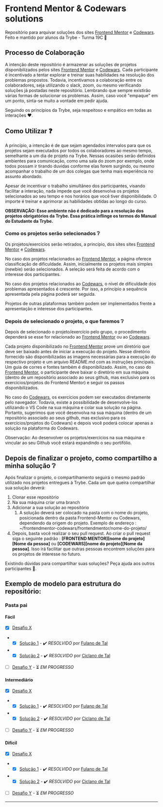 # Frontend Mentor & Codewars solutions

Repositório para arquivar soluções dos sites [Frontend Mentor](https://www.frontendmentor.io/) e [Codewars](https://www.codewars.com/). Feito e mantido por alunos da Trybe - Turma 19C 🚀

## Processo de Colaboração

A intenção deste repositório é armazenar as soluções de projetos disponibilizados pelos sites [Frontend Mentor](https://www.frontendmentor.io/) e [Codewars](https://www.codewars.com/). Cada participante é incentivado a tentar explorar e treinar suas habilidades na resolução dos problemas propostos. Todavia, incentivamos a colaboração entre os colaboradores, seja utilizando o slack, zoom, ou mesmo verificando soluções já postadas neste repositório. Lembrando que sempre existirão várias formas de solucionar os problemas. Assim, caso você "empaque" em um ponto, sinta-se muito a vontade em pedir ajuda.

Seguindo os princípios da Trybe, seja respeitoso e empático em todas as interações ❤️.

## Como Utilizar ❓

A princípio, a intenção é de que sejam agendados intervalos para que os projetos sejam executados por todos os colaboradores ao mesmo tempo, semelhante a um dia de projeto na Trybe. Nessas ocasiões serão definidos ambientes para comunicação, como uma sala do zoom por exemplo, onde todos possam ir tirando duvidas conforme elas forem surgindo, ou mesmo acompanhar o trabalho de um dos colegas que tenha mais experiência no assunto abordado.

Apesar de incentivar o trabalho simultâneo dos participantes, visando facilitar a interação, nada impede que você desenvolva os projetos selecionados ao seu tempo e nos horários que você tiver disponibilidade. O importe é treinar e aprimorar as habilidades obtidas ao longo do curso.

**OBSERVAÇÃO: Esse ambiente não é dedicado para a resolução dos projetos obrigatórios da Trybe. Essa prática inflinge os termos do Manual do Estudante da Trybe.**

### Como os projetos serão selecionados ❔

Os projetos/exercícios serão retirados, a princípio, dos sites sites [Frontend Mentor](https://www.frontendmentor.io/) e [Codewars](https://www.codewars.com/).

No caso dos projetos relacionados ao [Frontend Mentor](https://www.frontendmentor.io/), a página oferece classificação de dificuldade. Assim, inicialmente os projetos mais simples (newbie) serão selecionados. A seleção será feita de acordo com o interesse dos participantes.

No caso dos projetos relacionados ao [Codewars](https://www.codewars.com/), o nível de dificuldade dos problemas apresentados é crescente. Por isso, a princípio a sequência apresentada pela página poderá ser seguida.

Projetos de outras plataformas também podem ser implementados frente a apresentação e interesse dos participantes.

### Depois de selecionado o projeto, o que faremos ❔

Depois de selecionado o projeto/exercício pelo grupo, o procedimento dependerá se esse for relacionado ao [Frontend Mentor](https://www.frontendmentor.io/) ou ao [Codewars](https://www.codewars.com/).

Cada projeto disponibilizado no [Frontend Mentor](https://www.frontendmentor.io/) prove um diretório que deve ser baixado antes de iniciar a execução do projeto. Nesse diretório fornecido são disponibilizadas as imagens necessárias para a execução do respectivo projeto e um arquivo README.md com as instruções principais. Um guia de corres e fontes também é disponibilizado. Assim, no caso do [Frontend Mentor](https://www.frontendmentor.io/), o participante deve baixar o diretório em sua máquina (dentro de um repositório associado ao seus github, mas exclusivo para os exercícios/projetos do Frontend Mentor) e seguir os passos disponibilizados.

No caso do [Codewars](https://www.codewars.com/), os exercícios podem ser executados diretamente pelo navegador. Todavia, existe a possibilidade de desenvolve-los utilizando o VS Code na sua máquina e colar sua solução na página. Portanto, sugerimos que você desenvolva na sua máquina (dentro de um repositório associado ao seus github, mas exclusivo para os exercícios/projetos do Codewars) e depois você poderá colocar apenas a solução na plataforma do Codewars.

Observação: Ao desenvolver os projetos/exercícios na sua máquina e vincular ao seu Github você estará expandindo o seu portifólio.

## Depois de finalizar o projeto, como compartilho a minha solução ❔

Após finalizar o projeto, o compartilhamento seguirá o mesmo padrão utilizado nos projetos entregues à Trybe. Cada um que queira compartilhar sua solução deverá:

1. Clonar esse repositório
2. Na sua máquina criar uma branch
3. Adicionar a sua solução ao repositório
   1. A solução deverá ser colocado na pasta com o nome do projeto, posicionada dentro da pasta Frontend-Mentor ou Codewars, dependendo da origem do projeto. Exemplo de endereço :
      ~/frontendmentor-codewars/frontendmentor/nome-do-projeto/
4. Depois, basta você realizar o seu pull request. Ao criar o pull request siga o seguinte padrão : **[FRONTEND MENTOR][nome do projeto][Nome da pessoa]** ou **[CODEWARS][nome do projeto][Nome da pessoa]**. Isso irá facilitar que outras pessoas encontrem soluções para os projetos de interesse no futuro.

Existindo dúvidas para compartilhar suas soluções? Peça ajuda aos outros participantes 🐜.

## Exemplo de modelo para estrutura do repositório:

### Pasta pai

#### Fácil

- [x] [Desafio X]()
- - [x] [Solução 1]() - ✔️ _RESOLVIDO_ por [Fulano de Tal]()
- - [x] [Solução 2]() - ✔️ _RESOLVIDO_ por [Ciclano de Tal]()
- [ ] [Desafio Y]() - ⏳ _EM PROGRESSO_

#### Intermediário

- [x] [Desafio X]()
- - [x] [Solução 1]() - ✔️ _RESOLVIDO_ por [Fulano de Tal]()
- - [x] [Solução 2]() - ✔️ _RESOLVIDO_ por [Ciclano de Tal]()
- [ ] [Desafio Y]() - ⏳ _EM PROGRESSO_

#### Difícil

- [x] [Desafio X]()
- - [x] [Solução 1]() - ✔️ _RESOLVIDO_ por [Fulano de Tal]()
- - [x] [Solução 2]() - ✔️ _RESOLVIDO_ por [Ciclano de Tal]()
- [ ] [Desafio Y]() - ⏳ _EM PROGRESSO_

---
